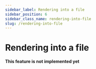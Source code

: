 ```yaml
---
sidebar_label: Rendering into a file
sidebar_position: 6
sidebar_class_name: rendering-into-file
slug: /rendering-into-file
---
```


# Rendering into a file

**This feature is not implemented yet**

